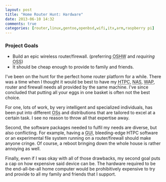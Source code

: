 ```yaml
---
layout: post
title: "Home Router Hunt: Hardware"
date: 2013-06-10 14:32
comments: true
categories: [router,linux,gentoo,openbsd,wifi,itx,arm,raspberry pi]
---
```


### Project Goals
- Build an epic wireless router/firewall. (preferring <abbr title="Open-Source Hardware">OSHW</abbr> 
	and <em>requiring</em> <abbr title="Open-Source Software">OSS</abbr>)
- It should be cheap enough to provide to family and friends.

I've been on the hunt for the perfect home router platform for a while.
There was a time when I thought it would be best to have my 
<abbr title="Home Theater Personal Computer">HTPC</abbr>, 
<abbr title="Network Attached Storage">NAS</abbr>, 
<abbr title="Wireless Access Point">WAP</abbr>, 
router and firewall needs all provided by the same machine. I've since 
concluded that putting all your eggs in one basket is often not the 
best choice.

For one, lots of work, by very intelligent and specialized individuals, 
has been put into different <abbr title="Operating Systems">OSs</abbr> 
and distributions that are tailored to excel at a certain task. I see no 
reason to throw all that expertise away.

Second, the software packages needed to fulfil my needs are diverse, 
but also conflicting. For example, having a <abbr title="Graphical User Interface">GUI</abbr>, 
bleeding-edge HTPC software or an experimental file system running 
on a router/firewall should make anyone cringe. Of course, a reboot 
bringing down the whole house is rather annoying as well.

Finally, even if I was okay with all of those drawbacks, my second 
goal puts a cap on how expensive said device can be. The hardware 
required to be the end-all-be-all home computer would be 
prohibitively expensive to try and provide to all my family and 
friends that I support.
